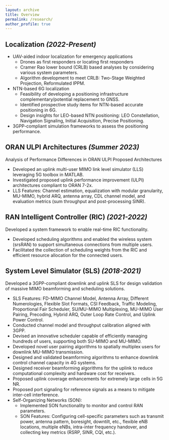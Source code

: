 ```yaml
---
layout: archive
title: Overview
permalink: /research/
author_profile: true
---
```


<h2><strong>Localization <i>(2022-Present)</i></strong></h2>

<ul>
    <li> UAV-aided indoor localization for emergency applications
        <ul>
            <li> Drones as first responders or locating first responders </li>
            <li> Cramer Rao lower bound (CRLB) based analyses by considering various system parameters. </li>
            <li> Algorithm development to meet CRLB: Two-Stage Weighted Projection, Reformulated IPPM. </li>
        </ul>
    </li>
    <li> NTN-based 6G localization
        <ul>
            <li> Feasibility of developing a positioning infrastructure complementary/potential replacement to GNSS. </li>
            <li> Identified prospective study items for NTN-based accurate positioning in 6G. </li>
            <li> Design insights for LEO-based NTN positioning: LEO Constellation, Navigation Signaling, Initial Acquisition, Precise Positioning. </li>
        </ul>
    </li>
    <li> 3GPP-compliant simulation frameworks to assess the positioning performance. </li>
</ul>

<h2><strong>ORAN ULPI Architectures <i>(Summer 2023)</i></strong></h2>

Analysis of Performance Differences in ORAN ULPI Proposed Architectures
<ul>
    <li> Developed an uplink multi-user MIMO link level simulator (LLS) leveraging 5G toolbox in MATLAB. </li>
    <li> Investigated proposed uplink performance improvement (ULPI) architectures compliant to ORAN 7-2x. </li> 
    <li> LLS Features: Channel estimation, equalization with modular granularity, MU-MIMO, hybrid ARQ, antenna array, CDL channel model, and evaluation metrics (sum throughput and post-processing SINR). </li>
</ul>

<h2><strong>RAN Intelligent Controller (RIC) <i>(2021-2022)</i></strong></h2>

Developed a system framework to enable real-time RIC functionality.
<ul>
    <li> Developed scheduling algorithms and enabled the wireless system (srsRAN) to support simultaneous connections from multiple users. </li>
    <li> Facilitated the collection of scheduling weights from the RIC and efficient resource allocation for the connected users. </li>
</ul>

<h2><strong>System Level Simulator (SLS) <i>(2018-2021)</i></strong></h2>

Developed a 3GPP-compliant downlink and uplink SLS for design validation of massive MIMO beamforming and scheduling solutions.
<ul>
    <li> SLS Features: FD-MIMO Channel Model, Antenna Array, Different Numerologies, Flexible Slot Formats, CSI Feedback, Traffic Modeling, Proportional Fair Scheduler, SU/MU-MIMO Multiplexing, MU-MIMO User Pairing, Precoding, Hybrid ARQ, Outer Loop Rate Control, and Uplink Power Control. </li>
    <li> Conducted channel model and throughput calibration aligned with 3GPP. </li>
    <li> Devised an innovative scheduler capable of efficiently managing hundreds of users, supporting both SU-MIMO and MU-MIMO. </li>
    <li> Developed novel user pairing algorithms to spatially multiplex users for downlink MU-MIMO transmission. </li>
    <li> Designed and validated beamforming algorithms to enhance downlink control channel capacity in 4G systems. </li>
    <li> Designed receiver beamforming algorithms for the uplink to reduce computational complexity and hardware cost for receivers. </li>
    <li> Proposed uplink coverage enhancements for extremely large cells in 5G NR. </li>
    <li> Proposed port signaling for reference signals as a means to mitigate inter-cell interference. </li>
    <li> Self-Organizing Networks (SON):
        <ul>
            <li> Implemented SON functionality to monitor and control RAN parameters. </li>
            <li> SON Features: Configuring cell-specific parameters such as transmit power, antenna pattern, boresight, downtilt, etc., flexible eNB locations, multiple eNBs, intra-inter frequency handover, and collecting key metrics (RSRP, SINR, CQI, etc.). </li>
        </ul>
    </li>
</ul>
